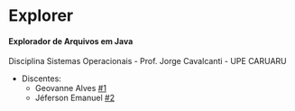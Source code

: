 # Explorer
#### Explorador de Arquivos em Java  


Disciplina Sistemas Operacionais - Prof. Jorge Cavalcanti - UPE CARUARU
- Discentes:
  - Geovanne Alves  [#1](https://github.com/geovanneoliveira)
  - Jéferson Emanuel  [#2](https://github.com/Jeferson-Emanuel) 

